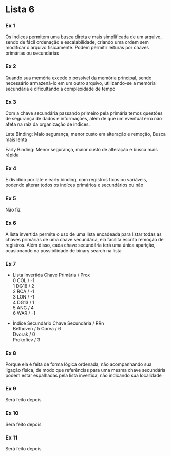 # Lista 6

### Ex 1

Os Índices permitem uma busca direta e mais simplificada de um arquivo, sendo de fácil ordenação e escalabilidade, criando uma ordem sem modificar o arquivo fisicamente. Podem permitir leituras por chaves primárias ou secundárias

### Ex 2

Quando sua memória excede o possível da memória principal, sendo necessário armazená-lo em um outro arquivo, utilizando-se a memória secundária e dificultando a complexidade de tempo

### Ex 3

Com a chave secundária passando primeiro pela primária temos questões de segurança de dados e informações, além de que um eventual erro não afeta na raiz da organização de índices. 

Late Binding: Maio segurança, menor custo em alteração e remoção, Busca mais lenta

Early Binding: Menor segurança, maior custo de alteração e busca mais rápida

### Ex 4

É dividido por late e early binding, com registros fixos ou variáveis, podendo alterar todos os indíces primários e secundários ou não

### Ex 5

Não fiz

### Ex 6

A lista invertida permite o uso de uma lista encadeada para listar todas as chaves primárias de uma chave secundária, ela facilita escrita remoção de registros. Além disso, cada chave secundária terá uma única aparição, ocasionando na possibilidade de binary search na lista

### Ex 7

- Lista Invertida
Chave Primária / Prox  
0 COL / -1  
1 DG18 / 2  
2 RCA / -1  
3 LON / -1  
4 DG13 / 1  
5 ANG / 4  
6 WAR / -1  

- Índice Secundário
Chave Secundária / RRn  
Bethoven / 5
Corea / 6  
Dvorak / 0  
Prokofiev / 3  

### Ex 8

Porque ela é feita de forma lógica ordenada, não acompanhando sua ligação física, de modo que referências para uma mesma chave secundária podem estar espalhadas pela lista invertida, não indicando sua localidade

### Ex 9

Será feito depois

### Ex 10

Será feito depois

### Ex 11

Será feito depois